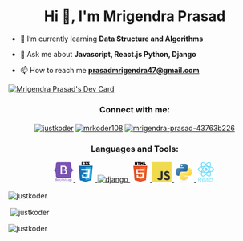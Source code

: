 

<h1 align="center">Hi 👋, I'm Mrigendra Prasad</h1>


- 🌱 I’m currently learning **Data Structure and Algorithms**

- 💬 Ask me about **Javascript, React.js Python, Django**

- 📫 How to reach me **prasadmrigendra47@gmail.com**


<a href="https://app.daily.dev/justKoder"><img src="https://api.daily.dev/devcards/d6a322a7afe84f3db2dba982cc745a5a.png?r=5tp" width="400" alt="Mrigendra Prasad's Dev Card"/></a>

<h3 align="center">Connect with me:</h3>



<p align="center">
<a href="https://codepen.io/justkoder" target="blank"><img align="center" src="https://raw.githubusercontent.com/rahuldkjain/github-profile-readme-generator/master/src/images/icons/Social/codepen.svg" alt="justkoder" height="30" width="40" /></a>
<a href="https://twitter.com/mrkoder108" target="blank"><img align="center" src="https://raw.githubusercontent.com/rahuldkjain/github-profile-readme-generator/master/src/images/icons/Social/twitter.svg" alt="mrkoder108" height="30" width="40" /></a>
<a href="https://linkedin.com/in/mrigendra-prasad-43763b226" target="blank"><img align="center" src="https://raw.githubusercontent.com/rahuldkjain/github-profile-readme-generator/master/src/images/icons/Social/linked-in-alt.svg" alt="mrigendra-prasad-43763b226" height="30" width="40" /></a>
</p>
<h3 align="center">Languages and Tools:</h3>
<p align="center"> <a href="https://getbootstrap.com" target="_blank" rel="noreferrer"> <img src="https://raw.githubusercontent.com/devicons/devicon/master/icons/bootstrap/bootstrap-plain-wordmark.svg" alt="bootstrap" width="40" height="40"/> </a> <a href="https://www.w3schools.com/css/" target="_blank" rel="noreferrer"> <img src="https://raw.githubusercontent.com/devicons/devicon/master/icons/css3/css3-original-wordmark.svg" alt="css3" width="40" height="40"/> </a> <a href="https://www.djangoproject.com/" target="_blank" rel="noreferrer"> <img src="https://cdn.worldvectorlogo.com/logos/django.svg" alt="django" width="40" height="40"/> </a> <a href="https://www.w3.org/html/" target="_blank" rel="noreferrer"> <img src="https://raw.githubusercontent.com/devicons/devicon/master/icons/html5/html5-original-wordmark.svg" alt="html5" width="40" height="40"/> </a> <a href="https://developer.mozilla.org/en-US/docs/Web/JavaScript" target="_blank" rel="noreferrer"> <img src="https://raw.githubusercontent.com/devicons/devicon/master/icons/javascript/javascript-original.svg" alt="javascript" width="40" height="40"/> </a> <a href="https://www.python.org" target="_blank" rel="noreferrer"> <img src="https://raw.githubusercontent.com/devicons/devicon/master/icons/python/python-original.svg" alt="python" width="40" height="40"/> </a> <a href="https://reactjs.org/" target="_blank" rel="noreferrer"> <img src="https://raw.githubusercontent.com/devicons/devicon/master/icons/react/react-original-wordmark.svg" alt="react" width="40" height="40"/> </a> </p>

<p><img align="center" src="https://github-readme-stats.vercel.app/api/top-langs?username=justkoder&show_icons=true&locale=en&layout=compact" alt="justkoder" /></p>

<p>&nbsp;<img align="center" src="https://github-readme-stats.vercel.app/api?username=justkoder&show_icons=true&locale=en" alt="justkoder" /></p>

<p><img align="center" src="https://github-readme-streak-stats.herokuapp.com/?user=justkoder&" alt="justkoder" /></p>
